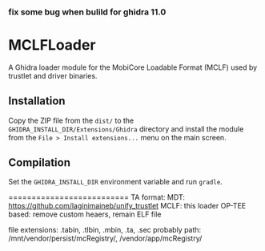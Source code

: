### fix some bug when bulild for ghidra 11.0

# MCLFLoader

A Ghidra loader module for the MobiCore Loadable Format (MCLF) used by trustlet and driver binaries.

## Installation

Copy the ZIP file from the `dist/` to the `GHIDRA_INSTALL_DIR/Extensions/Ghidra` directory and install the module from the `File > Install extensions...` menu on the main screen.

## Compilation

Set the `GHIDRA_INSTALL_DIR` environment variable and run `gradle`.


==========================
TA format: 
MDT: https://github.com/laginimaineb/unify_trustlet
MCLF: this loader
OP-TEE based: remove custom heaers, remain ELF file

file extensions: .tabin, .tlbin, .mbin, .ta, .sec
probably path: /mnt/vendor/persist/mcRegistry/, /vendor/app/mcRegistry/

